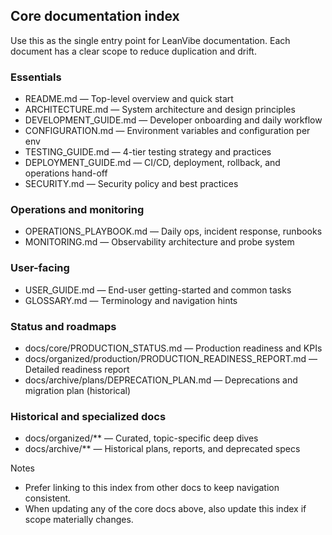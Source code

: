 ## Core documentation index

Use this as the single entry point for LeanVibe documentation. Each document has a clear scope to reduce duplication and drift.

### Essentials
- README.md — Top-level overview and quick start
- ARCHITECTURE.md — System architecture and design principles
- DEVELOPMENT_GUIDE.md — Developer onboarding and daily workflow
- CONFIGURATION.md — Environment variables and configuration per env
- TESTING_GUIDE.md — 4-tier testing strategy and practices
- DEPLOYMENT_GUIDE.md — CI/CD, deployment, rollback, and operations hand-off
- SECURITY.md — Security policy and best practices

### Operations and monitoring
- OPERATIONS_PLAYBOOK.md — Daily ops, incident response, runbooks
- MONITORING.md — Observability architecture and probe system

### User-facing
- USER_GUIDE.md — End-user getting-started and common tasks
- GLOSSARY.md — Terminology and navigation hints

### Status and roadmaps
- docs/core/PRODUCTION_STATUS.md — Production readiness and KPIs
- docs/organized/production/PRODUCTION_READINESS_REPORT.md — Detailed readiness report
- docs/archive/plans/DEPRECATION_PLAN.md — Deprecations and migration plan (historical)

### Historical and specialized docs
- docs/organized/** — Curated, topic-specific deep dives
- docs/archive/** — Historical plans, reports, and deprecated specs

Notes
- Prefer linking to this index from other docs to keep navigation consistent.
- When updating any of the core docs above, also update this index if scope materially changes.
